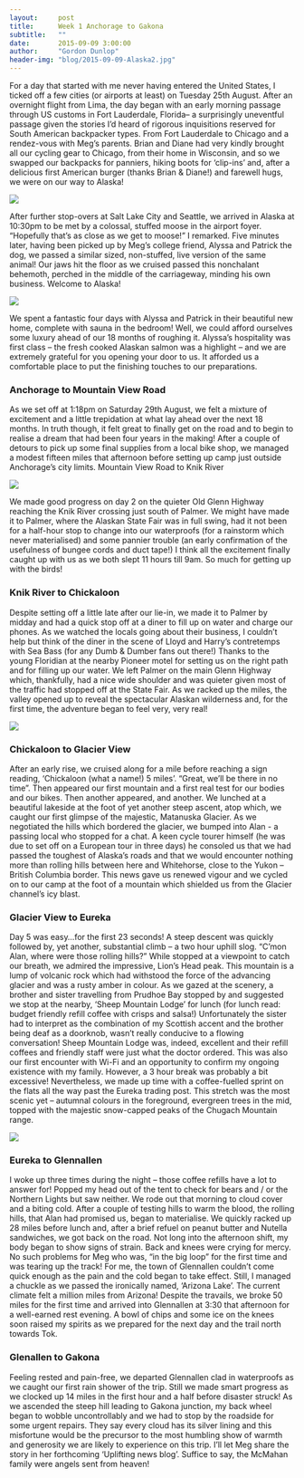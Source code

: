 ```yaml
---
layout:     post
title:      Week 1 Anchorage to Gakona
subtitle:   ""
date:       2015-09-09 3:00:00
author:     "Gordon Dunlop"
header-img: "blog/2015-09-09-Alaska2.jpg"
---
```

For a day that started with me never having entered the United States, I ticked off a few cities (or airports at least) on Tuesday 25th August.  After an overnight flight from Lima, the day began with an early morning passage through US customs in Fort Lauderdale, Florida– a surprisingly uneventful passage given the stories I’d heard of rigorous inquisitions reserved for South American backpacker types.  From Fort Lauderdale to Chicago and a rendez-vous with Meg’s parents.  Brian and Diane had very kindly brought all our cycling gear to Chicago, from their home in Wisconsin, and so we swapped our backpacks for panniers, hiking boots for ‘clip-ins’ and, after a delicious first American burger (thanks Brian & Diane!) and farewell hugs, we were on our way to Alaska!

<img class="img-responsive center-block" src ="{{ site.url }}/blog/2015-09-09-Airport.jpg"/>

After further stop-overs at Salt Lake City and Seattle, we arrived in Alaska at 10:30pm to be met by a colossal, stuffed moose in the airport foyer.  “Hopefully that’s as close as we get to moose!” I remarked.  Five minutes later, having been picked up by Meg’s college friend, Alyssa and Patrick the dog, we passed a similar sized, non-stuffed, live version of the same animal!  Our jaws hit the floor as we cruised passed this nonchalant behemoth, perched in the middle of the carriageway, minding his own business.  Welcome to Alaska!

<img class="img-responsive center-block" src ="{{ site.url }}/blog/2015-09-09-Moose.jpg"/>

We spent a fantastic four days with Alyssa and Patrick in their beautiful new home, complete with sauna in the bedroom!  Well, we could afford ourselves some luxury ahead of our 18 months of roughing it.  Alyssa’s hospitality was first class – the fresh cooked Alaskan salmon was a highlight – and we are extremely grateful for you opening your door to us.  It afforded us a comfortable place to put the finishing touches to our preparations.

### Anchorage to Mountain View Road
As we set off at 1:18pm on Saturday 29th August, we felt a mixture of excitement and a little trepidation at what lay ahead over the next 18 months.  In truth though, it felt great to finally get on the road and to begin to realise a dream that had been four years in the making!  After a couple of detours to pick up some final supplies from a local bike shop, we managed a modest fifteen miles that afternoon before setting up camp just outside Anchorage’s city limits.  Mountain View Road to Knik River

<img class="img-responsive center-block" src ="{{ site.url }}/blog/2015-09-09-Alaska3.jpg"/>

We made good progress on day 2 on the quieter Old Glenn Highway reaching the Knik River crossing just south of Palmer.  We might have made it to Palmer, where the Alaskan State Fair was in full swing, had it not been for a half-hour stop to change into our waterproofs (for a rainstorm which never materialised) and some pannier trouble (an early confirmation of the usefulness of bungee cords and duct tape!)  I think all the excitement finally caught up with us as we both slept 11 hours till 9am. So much for getting up with the birds!

### Knik River to Chickaloon

Despite setting off a little late after our lie-in, we made it to Palmer by midday and had a quick stop off at a diner to fill up on water and charge our phones.  As we watched the locals going about their business, I couldn’t help but think of the diner in the scene of Lloyd and Harry’s contretemps with Sea Bass (for any Dumb & Dumber fans out there!)  Thanks to the young Floridian at the nearby Pioneer motel for setting us on the right path and for filling up our water.  We left Palmer on the main Glenn Highway which, thankfully, had a nice wide shoulder and was quieter given most of the traffic had stopped off at the State Fair.  As we racked up the miles, the valley opened up to reveal the spectacular Alaskan wilderness and, for the first time, the adventure began to feel very, very real!

<img class="img-responsive center-block" src ="{{ site.url }}/blog/2015-09-09-Alaska4.jpg"/>

### Chickaloon to Glacier View
After an early rise, we cruised along for a mile before reaching a sign reading, ‘Chickaloon (what a name!) 5 miles’.  “Great, we’ll be there in no time”.  Then appeared our first mountain and a first real test for our bodies and our bikes.  Then another appeared, and another.  We lunched at a beautiful lakeside at the foot of yet another steep ascent, atop which, we caught our first glimpse of the majestic, Matanuska Glacier.  As we negotiated the hills which bordered the glacier, we bumped into Alan - a passing local who stopped for a chat.  A keen cycle tourer himself (he was due to set off on a European tour in three days) he consoled us that we had passed the toughest of Alaska’s roads and that we would encounter nothing more than rolling hills between here and Whitehorse, close to the Yukon – British Columbia border.  This news gave us renewed vigour and we cycled on to our camp at the foot of a mountain which shielded us from the Glacier channel’s icy blast.

### Glacier View to Eureka
Day 5 was easy…for the first 23 seconds! A steep descent was quickly followed by, yet another, substantial climb – a two hour uphill slog.  “C’mon Alan, where were those rolling hills?”  While stopped at a viewpoint to catch our breath, we admired the impressive, Lion’s Head peak.  This mountain is a lump of volcanic rock which had withstood the force of the advancing glacier and was a rusty amber in colour.  As we gazed at the scenery, a brother and sister travelling from Prudhoe Bay stopped by and suggested we stop at the nearby, ‘Sheep Mountain Lodge’ for lunch (for lunch read: budget friendly refill coffee with crisps and salsa!)  Unfortunately the sister had to interpret as the combination of my Scottish accent and the brother being deaf as a doorknob, wasn’t really conducive to a flowing conversation!  Sheep Mountain Lodge was, indeed, excellent and their refill coffees and friendly staff were just what the doctor ordered.  This was also our first encounter with Wi-Fi and an opportunity to confirm my ongoing existence with my family.  However, a 3 hour break was probably a bit excessive!  Nevertheless, we made up time with a coffee-fuelled sprint on the flats all the way past the Eureka trading post.  This stretch was the most scenic yet – autumnal colours in the foreground, evergreen trees in the mid, topped with the majestic snow-capped peaks of the Chugach Mountain range.

<img class="img-responsive center-block" src ="{{ site.url }}/blog/2015-09-09-Alaska.jpg"/>

### Eureka to Glennallen
I woke up three times during the night – those coffee refills have a lot to answer for!  Popped my head out of the tent to check for bears and / or the Northern Lights but saw neither.  We rode out that morning to cloud cover and a biting cold.  After a couple of testing hills to warm the blood, the rolling hills, that Alan had promised us, began to materialise.  We quickly racked up 28 miles before lunch and, after a brief refuel on peanut butter and Nutella sandwiches, we got back on the road.  Not long into the afternoon shift, my body began to show signs of strain.  Back and knees were crying for mercy.  No such problems for Meg who was, “in the big loop” for the first time and was tearing up the track!  For me, the town of Glennallen couldn’t come quick enough as the pain and the cold began to take effect.  Still, I managed a chuckle as we passed the ironically named, ‘Arizona Lake’.  The current climate felt a million miles from Arizona!  Despite the travails, we broke 50 miles for the first time and arrived into Glennallen at 3:30 that afternoon for a well-earned rest evening.  A bowl of chips and some ice on the knees soon raised my spirits as we prepared for the next day and the trail north towards Tok.

### Glenallen to Gakona
Feeling rested and pain-free, we departed Glennallen clad in waterproofs as we caught our first rain shower of the trip.  Still we made smart progress as we clocked up 14 miles in the first hour and a half before disaster struck!  As we ascended the steep hill leading to Gakona junction, my back wheel began to wobble uncontrollably and we had to stop by the roadside for some urgent repairs.  They say every cloud has its silver lining and this misfortune would be the precursor to the most humbling show of warmth and generosity we are likely to experience on this trip.  I’ll let Meg share the story in her forthcoming ‘Uplifting news blog’.  Suffice to say, the McMahan family were angels sent from heaven!
